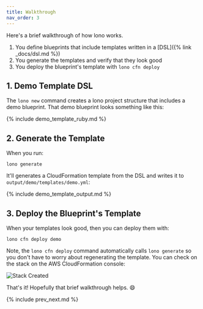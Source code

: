 ```yaml
---
title: Walkthrough
nav_order: 3
---
```


Here's a brief walkthrough of how lono works.

1. You define blueprints that include templates written in a [DSL]({% link _docs/dsl.md %})
2. You generate the templates and verify that they look good
3. You deploy the blueprint's template with `lono cfn deploy`

## 1. Demo Template DSL

The `lono new` command creates a lono project structure that includes a demo blueprint. That demo blueprint looks something like this:

{% include demo_template_ruby.md %}

## 2. Generate the Template

When you run:

    lono generate

It'll generates a CloudFormation template from the DSL and writes it to `output/demo/templates/demo.yml`:

{% include demo_template_output.md %}

## 3. Deploy the Blueprint's Template

When your templates look good, then you can deploy them with:

    lono cfn deploy demo

Note, the `lono cfn deploy` command automatically calls `lono generate` so you don't have to worry about regenerating the template. You can check on the stack on the AWS CloudFormation console:

<img src="/img/tutorial/stack-created.png" alt="Stack Created" class="doc-photo">

That's it!  Hopefully that brief walkthrough helps. 😄

{% include prev_next.md %}
